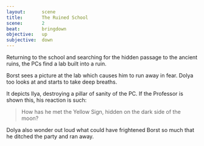 ```yaml
---
layout:      scene
title:       The Ruined School
scene:       2
beat:        bringdown
objective:   up
subjective:  down
---
```



Returning to the school and searching for the hidden passage to the ancient ruins,
the PCs find a lab built into a ruin.

Borst sees a picture at the lab which causes him to run away in fear.
Dolya too looks at and starts to take deep breaths.

It depicts Ilya, destroying a pillar of sanity of the PC.
If the Professor is shown this,
his reaction is such:

> How has he met the Yellow Sign, hidden on the dark side of the moon?

Dolya also wonder out loud what could have frightened Borst so much that he ditched the party and ran away.






